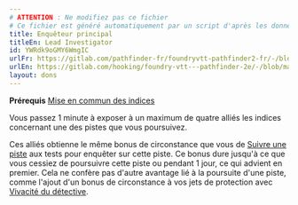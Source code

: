 ```yaml
---
# ATTENTION : Ne modifiez pas ce fichier
# Ce fichier est généré automatiquement par un script d'après les données du module Foundry VTT officiel et de sa traduction
title: Enquêteur principal
titleEn: Lead Investigator
id: YWRdk9oGMY6WmgIC
urlFr: https://gitlab.com/pathfinder-fr/foundryvtt-pathfinder2-fr/-/blob/master/data/feats/YWRdk9oGMY6WmgIC.htm
urlEn: https://gitlab.com/hooking/foundry-vtt---pathfinder-2e/-/blob/master/packs/data/feats.db/lead-investigator.json
layout: dons
---
```

**Prérequis** [Mise en commun des indices](mise-en-commun-des-indices.md)

Vous passez 1 minute à exposer à un maximum de quatre alliés les indices concernant une des pistes que vous poursuivez.

Ces alliés obtienne le même bonus de circonstance que vous de [Suivre une piste](../actions/suivre-une-piste.md) aux tests pour enquêter sur cette piste. Ce bonus dure jusqu'à ce que vous cessiez de poursuivre cette piste ou pendant 1 jour, ce qui advient en premier. Cela ne confère pas d'autre avantage lié à la poursuite d'une piste, comme l'ajout d'un bonus de circonstance à vos jets de protection avec [Vivacité du détective](vivacité-du-détective.md).
